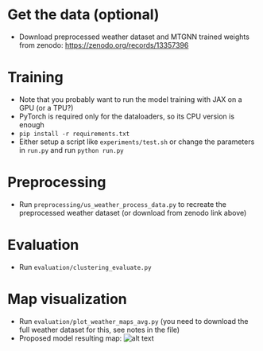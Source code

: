 # Get the data (optional)
- Download preprocessed weather dataset and MTGNN trained weights from zenodo: https://zenodo.org/records/13357396

# Training
- Note that you probably want to run the model training with JAX on a GPU (or a TPU?)
- PyTorch is required only for the dataloaders, so its CPU version is enough
- `pip install -r requirements.txt`
- Either setup a script like `experiments/test.sh` or change the parameters in `run.py` and run `python run.py`

# Preprocessing
- Run `preprocessing/us_weather_process_data.py` to recreate the preprocessed weather dataset (or download from zenodo link above)

# Evaluation
- Run `evaluation/clustering_evaluate.py`

# Map visualization
- Run `evaluation/plot_weather_maps_avg.py` (you need to download the full weather dataset for this, see notes in the file)
- Proposed model resulting map:
![alt text](https://github.com/helsinki-sda-group/subsystem-discovery-high-dimensional-time-series-masked-autoencoders/blob/main/output/maps/Proposed_model_avg_map.png)
